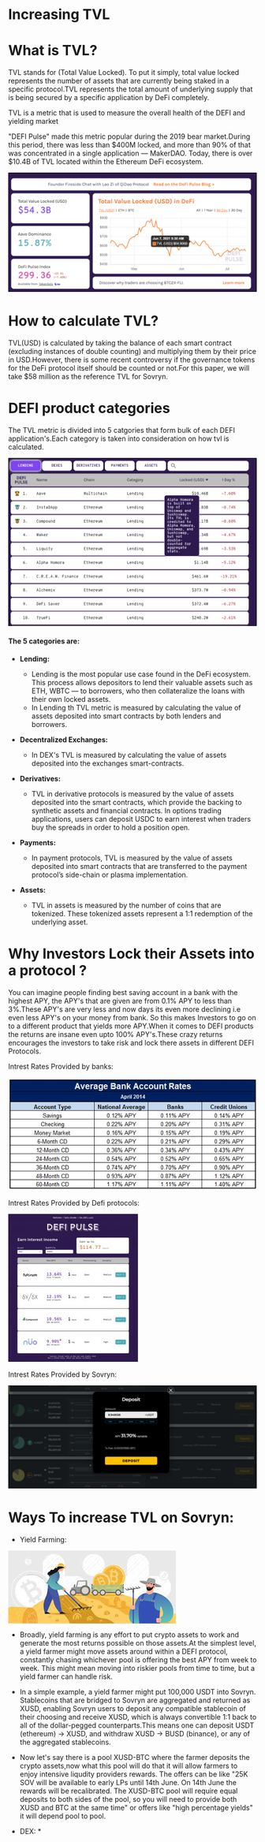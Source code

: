 # Increasing TVL

# What is TVL?
TVL stands for (Total Value Locked). To put it simply, total value locked represents the number of assets that are currently being staked in a specific protocol.TVL represents the  total amount of underlying supply that is being secured by a specific application by DeFi completely.

TVL is a metric that is used to measure the overall health of the DEFI and yielding market

"DEFI Pulse" made this metric popular during the 2019 bear market.During this period, there was less than $400M locked, and more than 90% of that was concentrated in a single application — MakerDAO. Today, there is over $10.4B of TVL located within the Ethereum DeFi ecosystem.

![alt text](https://github.com/TanishqDsharma/Sovrython-Research-Repo/blob/main/images/defi1.png)

# How to calculate TVL?
TVL(USD) is calculated by taking the balance of each smart contract (excluding instances of double counting) and multiplying them by their price in USD.However, there is some recent controversy if the governance tokens for the DeFi protocol itself should be counted or not.For this paper, we will take $58 million as the reference TVL for Sovryn.

# DEFI product categories

The TVL metric is divided into 5 catgories that form bulk of each DEFI application's.Each category is taken into consideration on how tvl is calculated.

![alt text](https://github.com/TanishqDsharma/Sovrython-Research-Repo/blob/main/images/defi2.png)

#### The 5 categories are:
* <b>Lending:</b>
   * Lending is the most popular use case found in the DeFi ecosystem. This process allows depositors to lend their valuable assets such as ETH, WBTC — to borrowers, who then collateralize the loans with their own locked assets.
   * In Lending th TVL metric is measured by calculating the value of assets deposited into smart contracts by both lenders and borrowers.
 
* <b>Decentralized Exchanges:</b>
    * In DEX's TVL is measured by calculating the value of assets deposited into the exchanges smart-contracts.
* <b>Derivatives:</b>
    * TVL in derivative protocols is measured by the value of assets deposited into the smart contracts, which provide the backing to synthetic assets and financial contracts. In options trading applications, users can deposit USDC to earn interest when traders buy the spreads in order to hold a position open.
* <b>Payments:</b>
   * In payment protocols, TVL is measured by the value of assets deposited into smart contracts that are transferred to the payment protocol’s side-chain or plasma implementation.
* <b>Assets:</b>
  * TVL in assets is measured by the number of coins that are tokenized. These tokenized assets represent a 1:1 redemption of the underlying asset.

# Why Investors Lock their Assets into a protocol ?

You can imagine people finding best saving account in a bank with the highest APY, the APY's that are given are from 0.1% APY to less than 3%.These APY's are very less and now days its even more declining i.e even less APY's on your money from bank. So this makes Investors to go on to a different product that yields more APY.When it comes to DEFI products the returns are insane even upto 100% APY's.These crazy returns encourages the investors to take risk and lock there assets in different DEFI Protocols. 

Intrest Rates Provided by banks:

![alt text](https://github.com/TanishqDsharma/Sovrython-Research-Repo/blob/main/images/bank-interest-rates-vs-credit-union-interest-rates.jpg)

Intrest Rates Provided by Defi protocols:

![alt text](https://github.com/TanishqDsharma/Sovrython-Research-Repo/blob/main/images/Selection_071-263x300.jpg)

Intrest Rates Provided by Sovryn:

![alt text](https://github.com/TanishqDsharma/Sovrython-Research-Repo/blob/main/images/2021-07-13%2014_23_59-Films%20%26%20TV.png)
 
# Ways To increase TVL on Sovryn:

* Yield Farming:
  
<img align="center" src="https://github.com/TanishqDsharma/Sovrython-Research-Repo/blob/main/images/download.jpg">

 
  * Broadly, yield farming is any effort to put crypto assets to work and generate the most returns possible on those assets.At the simplest level, a yield farmer might move     assets around within a DEFI protocol, constantly chasing whichever pool is offering the best APY from week to week. This might   mean moving into riskier pools from time to time, but a yield farmer can handle risk.
  
  * In a simple example, a yield farmer might put 100,000 USDT into Sovryn. Stablecoins that are bridged to Sovryn are aggregated and returned as XUSD, enabling Sovryn users to     deposit any compatible stablecoin of their choosing and receive XUSD, which is always convertible 1:1 back to all of the dollar-pegged counterparts.This means one can deposit   USDT (ethereum) -> XUSD, and withdraw XUSD -> BUSD (binance), or any of the aggregated stablecoins.
  
  * Now let's say there is a pool XUSD-BTC where the farmer deposits the crypto assets,now what this pool will do that it will allow farmers to enjoy intensive liqudity providers   rewards. The offers can be like "25K SOV will be available to early LPs until 14th June. On 14th June the rewards will be recalibrated. The XUSD-BTC pool will require equal     deposits to both sides of the pool, so you will need to provide both XUSD and BTC at the same time" or offers like "high percentage yields" it will depend pool to pool.
  
* DEX:
  * 
